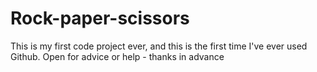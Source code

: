 # Rock-paper-scissors
This is my first code project ever, and this is the first time I've ever used Github.
Open for advice or help - thanks in advance 

